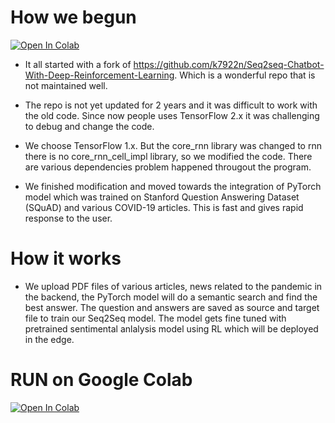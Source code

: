 # How we begun
[![Open In Colab](https://colab.research.google.com/assets/colab-badge.svg)](https://colab.research.google.com/drive/1xRaw1bmtqAueGvcBBVhPxr_laKkD3yjs?usp=sharing)

* It all started with a fork of https://github.com/k7922n/Seq2seq-Chatbot-With-Deep-Reinforcement-Learning. Which is a wonderful repo that is not maintained well.
* The repo is not yet updated for 2 years and it was difficult to work with the old code. Since now people uses TensorFlow 2.x it was challenging to debug and change the code.
* We choose TensorFlow 1.x. But the core_rnn library was changed to rnn there is no core_rnn_cell_impl library, so we modified the code. There are various dependencies problem happened througout the program.

* We finished modification and moved towards the integration of PyTorch model which was trained on Stanford Question Answering Dataset (SQuAD) and various COVID-19 articles. This is fast and gives rapid response to the user. 
# How it works

* We upload PDF files of various articles, news related to the pandemic in the backend, the PyTorch model will do a semantic search and find the best answer. The question and answers are saved as source and target file to train our Seq2Seq model. The model gets fine tuned with pretrained sentimental anlalysis model using RL which will be deployed in the edge.
 # RUN on Google Colab
[![Open In Colab](https://colab.research.google.com/assets/colab-badge.svg)](https://colab.research.google.com/drive/1xRaw1bmtqAueGvcBBVhPxr_laKkD3yjs?usp=sharing)
